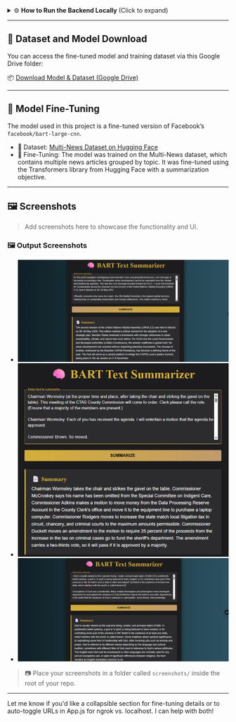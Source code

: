 <details>
  <summary>⚙️ <strong>How to Run the Backend Locally</strong> (Click to expand)</summary>

  ### ⚠️ Backend (Not Publicly Hosted)

  Due to the large model size (~1.5GB), the backend cannot be hosted freely online. You need to run it locally by following these steps:

  #### 🔁 Step-by-step Guide:

  1. 🧬 Clone the repository:
     ```bash
     git clone https://github.com/armond-jose/Text_Summarization_using_Bart.git
     cd Text_Summarization_using_Bart/backend
     ```

  2. 🧪 Create and activate a virtual environment:
     ```bash
     python -m venv .venv
     # Windows:
     .venv\Scripts\activate
     # macOS/Linux:
     source .venv/bin/activate
     ```

  3. 📦 Install dependencies:
     ```bash
     pip install -r requirements.txt
     ```

  4. 🚀 Run the FastAPI server:
     ```bash
     uvicorn main:app --host 0.0.0.0 --port 8000
     ```

     ⚡ The first time you run it, the BART model (~1.5GB) will automatically download and extract.

  5. 🌍 Optional: Make it public using ngrok:
     ```bash
     ngrok http 8000
     ```
     🔗 Then copy the generated public URL (e.g. `https://abcd1234.ngrok-free.app`) and update the frontend `BACKEND_URL` accordingly in `App.js`.

</details>

---

## 📁 Dataset and Model Download

You can access the fine-tuned model and training dataset via this Google Drive folder:

📦 [Download Model & Dataset (Google Drive)](https://drive.google.com/drive/folders/1iwcIrBVMn0EGqziYMjjdyGJPVeJU8nvq?usp=sharing)

---

## 🧠 Model Fine-Tuning

The model used in this project is a fine-tuned version of Facebook’s `facebook/bart-large-cnn`.

- 🧾 Dataset: [Multi-News Dataset on Hugging Face](https://huggingface.co/datasets/multi_news)
- 🔧 Fine-Tuning: The model was trained on the Multi-News dataset, which contains multiple news articles grouped by topic. It was fine-tuned using the Transformers library from Hugging Face with a summarization objective.

---

## 🖼️ Screenshots

> Add screenshots here to showcase the functionality and UI.

### 🖼️ Output Screenshots

- ![output 1](screenshots/Screenshot%202025-06-21%20112027.png)
- ![output 2](screenshots/Screenshot%202025-06-21%20112515.png)
- ![output 3](screenshots/Screenshot%202025-06-21%20110602.png)


> 📷 Place your screenshots in a folder called `screenshots/` inside the root of your repo.

---

Let me know if you'd like a collapsible section for fine-tuning details or to auto-toggle URLs in App.js for ngrok vs. localhost. I can help with both!
